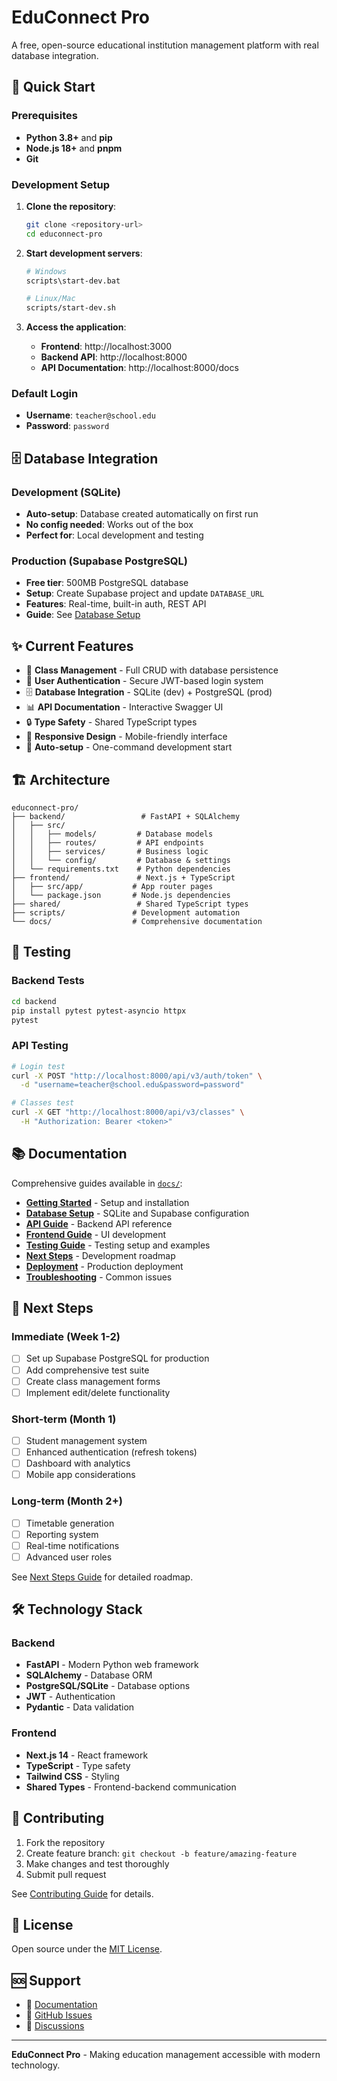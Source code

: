 # EduConnect Pro

A free, open-source educational institution management platform with real database integration.

## 🚀 Quick Start

### Prerequisites
- **Python 3.8+** and **pip**
- **Node.js 18+** and **pnpm**
- **Git**

### Development Setup

1. **Clone the repository**:
   ```bash
   git clone <repository-url>
   cd educonnect-pro
   ```

2. **Start development servers**:
   ```bash
   # Windows
   scripts\start-dev.bat
   
   # Linux/Mac
   scripts/start-dev.sh
   ```

3. **Access the application**:
   - **Frontend**: http://localhost:3000
   - **Backend API**: http://localhost:8000
   - **API Documentation**: http://localhost:8000/docs

### Default Login
- **Username**: `teacher@school.edu`
- **Password**: `password`

## 🗄️ Database Integration

### Development (SQLite)
- **Auto-setup**: Database created automatically on first run
- **No config needed**: Works out of the box
- **Perfect for**: Local development and testing

### Production (Supabase PostgreSQL)
- **Free tier**: 500MB PostgreSQL database
- **Setup**: Create Supabase project and update `DATABASE_URL`
- **Features**: Real-time, built-in auth, REST API
- **Guide**: See [Database Setup](./docs/database-setup.md)

## ✨ Current Features

- 🏫 **Class Management** - Full CRUD with database persistence
- 👥 **User Authentication** - Secure JWT-based login system
- 🗄️ **Database Integration** - SQLite (dev) + PostgreSQL (prod)
- 📊 **API Documentation** - Interactive Swagger UI
- 🔒 **Type Safety** - Shared TypeScript types
- 📱 **Responsive Design** - Mobile-friendly interface
- 🚀 **Auto-setup** - One-command development start

## 🏗️ Architecture

```
educonnect-pro/
├── backend/                 # FastAPI + SQLAlchemy
│   ├── src/
│   │   ├── models/         # Database models
│   │   ├── routes/         # API endpoints
│   │   ├── services/       # Business logic
│   │   └── config/         # Database & settings
│   └── requirements.txt    # Python dependencies
├── frontend/               # Next.js + TypeScript
│   ├── src/app/           # App router pages
│   └── package.json       # Node.js dependencies
├── shared/                 # Shared TypeScript types
├── scripts/               # Development automation
└── docs/                  # Comprehensive documentation
```

## 🧪 Testing

### Backend Tests
```bash
cd backend
pip install pytest pytest-asyncio httpx
pytest
```

### API Testing
```bash
# Login test
curl -X POST "http://localhost:8000/api/v3/auth/token" \
  -d "username=teacher@school.edu&password=password"

# Classes test
curl -X GET "http://localhost:8000/api/v3/classes" \
  -H "Authorization: Bearer <token>"
```

## 📚 Documentation

Comprehensive guides available in [`docs/`](./docs/):

- **[Getting Started](./docs/getting-started.md)** - Setup and installation
- **[Database Setup](./docs/database-setup.md)** - SQLite and Supabase configuration
- **[API Guide](./docs/api-guide.md)** - Backend API reference
- **[Frontend Guide](./docs/frontend-guide.md)** - UI development
- **[Testing Guide](./docs/testing-guide.md)** - Testing setup and examples
- **[Next Steps](./docs/next-steps.md)** - Development roadmap
- **[Deployment](./docs/deployment.md)** - Production deployment
- **[Troubleshooting](./docs/troubleshooting.md)** - Common issues

## 🎯 Next Steps

### Immediate (Week 1-2)
- [ ] Set up Supabase PostgreSQL for production
- [ ] Add comprehensive test suite
- [ ] Create class management forms
- [ ] Implement edit/delete functionality

### Short-term (Month 1)
- [ ] Student management system
- [ ] Enhanced authentication (refresh tokens)
- [ ] Dashboard with analytics
- [ ] Mobile app considerations

### Long-term (Month 2+)
- [ ] Timetable generation
- [ ] Reporting system
- [ ] Real-time notifications
- [ ] Advanced user roles

See [Next Steps Guide](./docs/next-steps.md) for detailed roadmap.

## 🛠️ Technology Stack

### Backend
- **FastAPI** - Modern Python web framework
- **SQLAlchemy** - Database ORM
- **PostgreSQL/SQLite** - Database options
- **JWT** - Authentication
- **Pydantic** - Data validation

### Frontend
- **Next.js 14** - React framework
- **TypeScript** - Type safety
- **Tailwind CSS** - Styling
- **Shared Types** - Frontend-backend communication

## 🤝 Contributing

1. Fork the repository
2. Create feature branch: `git checkout -b feature/amazing-feature`
3. Make changes and test thoroughly
4. Submit pull request

See [Contributing Guide](./docs/contributing.md) for details.

## 📄 License

Open source under the [MIT License](LICENSE).

## 🆘 Support

- 📖 [Documentation](./docs/)
- 🐛 [GitHub Issues](../../issues)
- 💬 [Discussions](../../discussions)

---

**EduConnect Pro** - Making education management accessible with modern technology.
